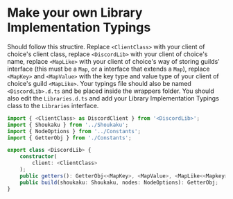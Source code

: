 # Make your own Library Implementation Typings

Should follow this structire. Replace `<ClientClass>` with your client of choice's client class, replace `<DiscordLib>` with your client of choice's name, replace `<MapLike>` with your client of choice's way of storing guilds' interface (this must be a `Map`, or a interface that extends a `Map`), replace `<MapKey>` and `<MapValue>` with the key type and value type of your client of choice's guild `<MapLike>`. Your typings file should also be named `<DiscordLib>.d.ts` and be placed inside the wrappers folder. You should also edit the `Libraries.d.ts` and add your Library Implementation Typings class to the `Libraries` interface.
```ts
import { <ClientClass> as DiscordClient } from '<DiscordLib>';
import { Shoukaku } from '../Shoukaku';
import { NodeOptions } from '../Constants';
import { GetterObj } from './Constants';

export class <DiscordLib> {
    constructor(
        client: <ClientClass>
    );
    public getters(): GetterObj<<MapKey>, <MapValue>, <MapLike<<Mapkey>, <MapValue>>>>;
    public build(shoukaku: Shoukaku, nodes: NodeOptions): GetterObj;
}
```
